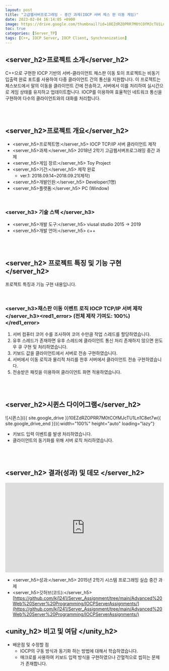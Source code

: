 ```yaml
---
layout: post
title: "고급웹서버프로그래밍 - 중간 과제(IOCP 서버 체스 판 이동 게임)"
date: 2023-02-04 16:14:05 +0900
image: https://drive.google.com/thumbnail?id=10EZdRZOPRR7M0tCOfMJcTU1Ln1C8et7w
toc: true
categories: [Server_TP]
tags: [C++, IOCP Server, IOCP Client, Synchronization]
---
```


## <server_h2>프로젝트 소개</server_h2>

C++으로 구현한 IOCP 기반의 서버-클라이언트 채스판 이동 토이 프로젝트는 비동기 입출력 완료 포트를 사용하여 다중 클라이언트 간의 통신을 지원합니다. 이 프로젝트는 체스보드에서 말의 이동을 클라이언트 간에 전송하고, 서버에서 이를 처리하여 실시간으로 게임 상태를 유지하고 업데이트합니다. IOCP를 이용하여 효율적인 네트워크 통신을 구현하여 다수의 클라이언트와의 대화를 처리합니다.  

<br>
<br>

## <server_h2>프로젝트 개요</server_h2>

- <span><server_h5>프로젝트명:</server_h5> IOCP TCP/IP 서버 클라이언트 제작</span>
- <span><server_h5>과제:</server_h5> 2018년 2학기 고급웹서버프로그래밍 중간 과제</span>
- <span><server_h5>게임 장르:</server_h5> Toy Project</span>
- <span><server_h5>기간:</server_h5> 제작 완료</span>
    - ver.1: 2018.09.14~2018.09.21(제작)
- <span><server_h5>개발인원:</server_h5> Developer(1명)</span>
- <span><server_h5>플랫폼:</server_h5> PC (Window)</span>

<br>

### <server_h3> 기술 스택 </server_h3>

- <span><server_h5>개발 도구:</server_h5> viusal studio 2015 → 2019  </span>
- <span><server_h5>개발 언어:</server_h5> c++  </span>

<br>
<br>

## <server_h2> 프로젝트 특징 및 기능 구현 </server_h2>

프로젝트 특징과 기능 구현 내용입니다.

<br>

### <server_h3>채스판 이동 이벤트 로직 IOCP TCP/IP 서버 제작</server_h3><red1_error> (전체 제작 기여도: 100%)</red1_error>

1. 서버 컴퓨터 코어 수를 조사하여 코어 수만큼 작업 스레드를 할당하였습니다.
2. 유후 스레드가 존재하면 유후 스레드에 클라이언트 통신 처리 존재하지 않으면 윈도우 큐 구현 및 처리하였습니다.
3. 키보드 값을 클라이언트에서 서버로 전송 구현하였습니다.
4. 서버에서 이동 로직과 물리적 처리를 한후 서버에서 클라이언트 전송 구현하였습니다.
5. 전송받은 패킷을 이용하여 클라이언트 화면 적용하였습니다.

<br>
<br>

## <server_h2>시퀸스 다이어그램</server_h2>

![시퀸스]({{ site.google_drive }}10EZdRZOPRR7M0tCOfMJcTU1Ln1C8et7w{{ site.google_drive_end }}){:width="100%" height="auto" loading="lazy"}

- 키보드 입력 이벤트를 발생 처리하였습니다.
- 클라이언트의 동기화를 위해 서버 로직 처리하였습니다.

<br>
<br>

## <server_h2> 결과(성과) 및 데모 </server_h2>

<iframe  width="100%" style="aspect-ratio:16/9" src="https://www.youtube.com/embed/hA4AJzZA-Xk" title="IOCP 서버 제작 과제" frameborder="0" allow="accelerometer; autoplay; clipboard-write; encrypted-media; gyroscope; picture-in-picture; web-share" allowfullscreen></iframe> 

- <span><server_h5>성과:</server_h5> 2015년 2학기 시스템 프로그래밍 실습 중간 과제 </span>
- <span><server_h5>깃허브(코드):</server_h5> [https://github.com/kj1241/Server_Assignment/tree/main/Advanced%20Web%20Server%20Programming/IOCPServerAssignments/](https://github.com/kj1241/Server_Assignment/tree/main/Advanced%20Web%20Server%20Programming/IOCPServerAssignments/)</span>

## <unity_h2> 비고 및 여담 </unity_h2>

- 배운점 및 수정할 점
    - IOCP의 구동 방식과 동기화 하는 방법에 대해서 학습하였습니다.
    - 매크로를 사용하여 키보드 입력 방식을 구현하였으나 간혈적으로 씹히는 문제가 존재합니다.